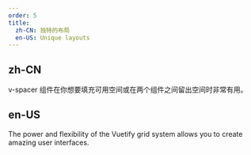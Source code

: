 ```yaml
---
order: 5
title:
  zh-CN: 独特的布局
  en-US: Unique layouts
---
```


## zh-CN

v-spacer 组件在你想要填充可用空间或在两个组件之间留出空间时非常有用。

## en-US

The power and flexibility of the Vuetify grid system allows you to create amazing user interfaces.
